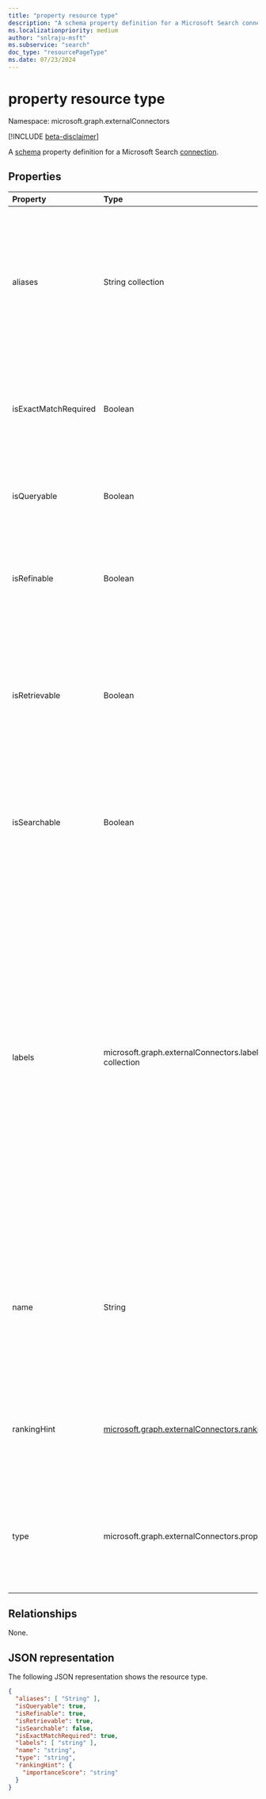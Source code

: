 ```yaml
---
title: "property resource type"
description: "A schema property definition for a Microsoft Search connection."
ms.localizationpriority: medium
author: "snlraju-msft"
ms.subservice: "search"
doc_type: "resourcePageType"
ms.date: 07/23/2024
---
```


# property resource type

Namespace: microsoft.graph.externalConnectors

[!INCLUDE [beta-disclaimer](../../includes/beta-disclaimer.md)]

A [schema](externalconnectors-schema.md) property definition for a Microsoft Search [connection](externalconnectors-externalconnection.md).

## Properties

| Property      | Type              | Description                                        |
|:--------------|:------------------|:---------------------------------------------------|
| aliases       | String collection | A set of aliases or friendly names for the property. Maximum 32 characters. Only alphanumeric characters allowed. For example, each string might not contain control characters, whitespace, or any of the following: `:`, `;`, `,`, `(`, `)`, `[`, `]`, `{`, `}`, `%`, `$`, `+`, `!`, `*`, `=`, `&`, `?`, `@`, `#`, `\`, `~`, `'`, `"`, `<`, `>`, `` ` ``, `^`. Optional.  |
| isExactMatchRequired  | Boolean   | Specifies if the property will be matched exactly for queries. Exact matching can only be set to true for non-searchable properties of type `string` or `stringCollection`. Optional. |
| isQueryable   | Boolean           | Specifies if the property is queryable. Queryable properties can be used in [Keyword Query Language (KQL) queries](/sharepoint/dev/general-development/keyword-query-language-kql-syntax-reference). Optional.  |
| isRefinable   | Boolean           | Specifies if the property is refinable.  Refinable properties can be used to filter search results in the [Search API](search-api-overview.md) and add a refiner control in the Microsoft Search user experience. Optional.  |
| isRetrievable | Boolean           | Specifies if the property is retrievable. Retrievable properties are returned in the result set when items are returned by the search API. Retrievable properties are also available to add to the display template used to render search results. Optional. |
| isSearchable  | Boolean           | Specifies if the property is searchable. Only properties of type `string` or `stringCollection` can be searchable. Non-searchable properties aren't added to the search index. Optional. |
| labels        | microsoft.graph.externalConnectors.label collection | Specifies one or more well-known tags added against a property. Labels help Microsoft Search understand the semantics of the data in the connection. Adding appropriate labels would result in an enhanced search experience (for example, better relevance). Optional.<br><br>The possible values are: `title`, `url`, `createdBy`, `lastModifiedBy`, `authors`, `createdDateTime`, `lastModifiedDateTime`, `fileName`, `fileExtension`, `unknownFutureValue`, `containerName`, `containerUrl`, `iconUrl`. You must use the `Prefer: include-unknown-enum-members` request header to get the following values in this [evolvable enum](/graph/best-practices-concept#handling-future-members-in-evolvable-enumerations): `containerName`, `containerUrl`, `iconUrl`.|
| name          | String            | The name of the property. Maximum 32 characters. Only alphanumeric characters allowed. For example, the property name may not contain control characters, whitespace, or any of the following: `:`, `;`, `,`, `(`, `)`, `[`, `]`, `{`, `}`, `%`, `$`, `+`, `!`, `*`, `=`, `&`, `?`, `@`, `#`, `\`, `~`, `'`, `"`, `<`, `>`, `` ` ``, `^`.  Required.                |
| rankingHint   | [microsoft.graph.externalConnectors.rankingHint](externalconnectors-rankinghint.md) | Specifies the property ranking hint. Developers can specify which properties are most important, allowing Microsoft Search to determine the search relevance of the content. |
| type          | microsoft.graph.externalConnectors.propertyType         | The data type of the property. Possible values are: `string`, `int64`, `double`, `dateTime`, `boolean`, `stringCollection`, `int64Collection`, `doubleCollection`, `dateTimeCollection`, `unknownFutureValue`. Required. |

## Relationships

None.

## JSON representation

The following JSON representation shows the resource type.

<!-- {
  "blockType": "resource",
  "optionalProperties": [

  ],
  "@odata.type": "microsoft.graph.externalConnectors.property",
  "baseType": null
}-->

```json
{
  "aliases": [ "String" ],
  "isQueryable": true,
  "isRefinable": true,
  "isRetrievable": true,
  "isSearchable": false,
  "isExactMatchRequired": true,
  "labels": [ "string" ],
  "name": "string",
  "type": "string",
  "rankingHint": { 
    "importanceScore": "string" 
  }
}
```

<!-- uuid: 16cd6b66-4b1a-43a1-adaf-3a886856ed98
2019-02-04 14:57:30 UTC -->
<!-- {
  "type": "#page.annotation",
  "description": "property resource",
  "keywords": "",
  "section": "documentation",
  "tocPath": ""
}-->
